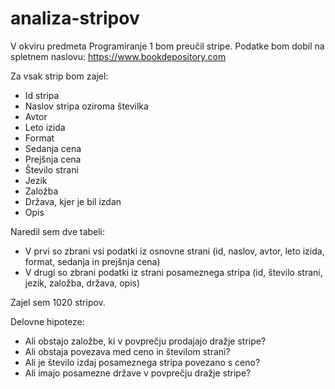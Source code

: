 # analiza-stripov

V okviru predmeta Programiranje 1 bom preučil stripe. Podatke bom dobil na spletnem naslovu: https://www.bookdepository.com

Za vsak strip bom zajel:
* Id stripa
* Naslov stripa oziroma številka
* Avtor
* Leto izida
* Format
* Sedanja cena
* Prejšnja cena
* Število strani
* Jezik
* Založba
* Država, kjer je bil izdan
* Opis

Naredil sem dve tabeli:
* V prvi so zbrani vsi podatki iz osnovne strani (id, naslov, avtor, leto izida, format, sedanja in prejšnja cena)
* V drugi so zbrani podatki iz strani posameznega stripa (id, število strani, jezik, založba, država, opis)

Zajel sem 1020 stripov.

Delovne hipoteze:
* Ali obstajo založbe, ki v povprečju prodajajo dražje stripe?
* Ali obstaja povezava med ceno in številom strani?
* Ali je število izdaj posameznega stripa povezano s ceno?
* Ali imajo posamezne države v povprečju dražje stripe?
